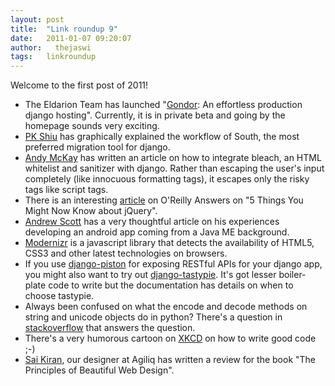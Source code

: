 ```yaml
---
layout: post
title:  "Link roundup 9"
date:   2011-01-07 09:20:07
author:   thejaswi
tags:   linkroundup
---
```


Welcome to the first post of 2011!

-   The Eldarion Team has launched \"[Gondor](http://gondor.io/): An
    effortless production django hosting\". Currently, it is in private
    beta and going by the homepage sounds very exciting.
-   [PK
    Shiu](http://www.djangopro.com/2011/01/django-database-migration-tool-south-explained/)
    has graphically explained the workflow of South, the most preferred
    migration tool for django.
-   [Andy McKay](http://www.agmweb.ca/blog/andy/2291/) has written an
    article on how to integrate bleach, an HTML whitelist and sanitizer
    with django. Rather than escaping the user\'s input completely (like
    innocuous formatting tags), it escapes only the risky tags like
    script tags.
-   There is an interesting
    [article](http://answers.oreilly.com/topic/2353-5-things-you-might-not-know-about-jquery/)
    on O\'Reilly Answers on \"5 Things You Might Now Know about
    jQuery\".
-   [Andrew Scott](http://www.aes.id.au/?p=569) has a very thoughtful
    article on his experiences developing an android app coming from a
    Java ME background.
-   [Modernizr](http://www.modernizr.com/) is a javascript library that
    detects the availability of HTML5, CSS3 and other latest
    technologies on browsers.
-   If you use
    [django-piston](https://bitbucket.org/jespern/django-piston) for
    exposing RESTful APIs for your django app, you might also want to
    try out
    [django-tastypie](https://github.com/toastdriven/django-tastypie).
    It\'s got lesser boiler-plate code to write but the documentation
    has details on when to choose tastypie.
-   Always been confused on what the encode and decode methods on string
    and unicode objects do in python? There\'s a question in
    [stackoverflow](http://stackoverflow.com/questions/447107/whats-the-difference-between-encode-decode-python-2-x)
    that answers the question.
-   There\'s a very humorous cartoon on [XKCD](http://www.xkcd.com/844/)
    on how to write good code ;-)
-   [Sai
    Kiran](http://agiliq.com/blog/2010/12/book-review-the-principles-of-beautiful-web-design/),
    our designer at Agiliq has written a review for the book \"The
    Principles of Beautiful Web Design\".
